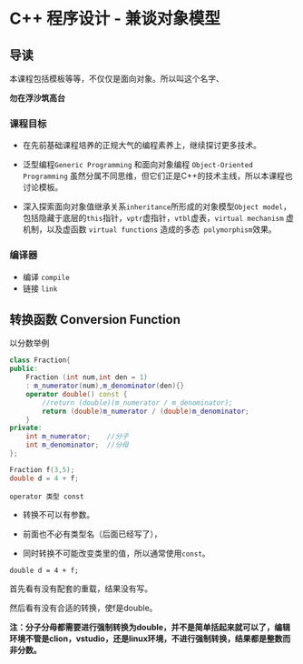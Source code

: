 # C++ 程序设计 - 兼谈对象模型

## 导读

 本课程包括模板等等，不仅仅是面向对象。所以叫这个名字、

**勿在浮沙筑高台**

### 课程目标

- 在先前基础课程培养的正规大气的编程素养上，继续探讨更多技术。  

- 泛型编程`Generic Programming` 和面向对象编程 `Object-Oriented Programming` 虽然分属不同思维，但它们正是C++的技术主线，所以本课程也讨论模板。
- 深入探索面向对象值继承关系`inheritance`所形成的对象模型`Object model`，包括隐藏于底层的`this`指针，`vptr`虚指针，`vtbl`虚表，`virtual mechanism` 虚机制，以及虚函数 `virtual functions` 造成的多态` polymorphism`效果。

### 编译器 

- 编译 `compile`
- 链接 `link`



## 转换函数 Conversion Function

以分数举例

```c++
class Fraction{
public:
    Fraction (int num,int den = 1)
    : m_numerator(num),m_denominator(den){}
    operator double() const {
        //return (double)(m_numerator / m_denominator);
        return (double)m_numerator / (double)m_denominator;
    }
private:
    int m_numerator;    //分子
    int m_denominator;  //分母
};

Fraction f(3,5);
double d = 4 + f;
```

`operator 类型 const`

-  转换不可以有参数。

- 前面也不必有类型名（后面已经写了），

- 同时转换不可能改变类里的值，所以通常使用`const`。

`double d = 4 + f;`

首先看有没有配套的重载，结果没有写。

然后看有没有合适的转换，使f是double。

**注：分子分母都需要进行强制转换为double，并不是简单括起来就可以了，编辑环境不管是clion，vstudio，还是linux环境，不进行强制转换，结果都是整数而非分数。**